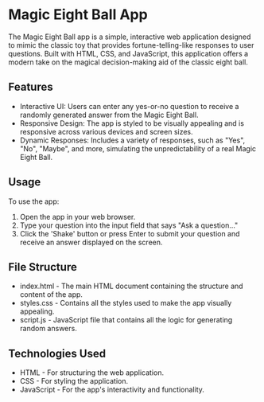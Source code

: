 # Magic Eight Ball App

The Magic Eight Ball app is a simple, interactive web application designed to mimic the classic toy that provides fortune-telling-like responses to user questions. Built with HTML, CSS, and JavaScript, this application offers a modern take on the magical decision-making aid of the classic eight ball.

## Features

- Interactive UI: Users can enter any yes-or-no question to receive a randomly generated answer from the Magic Eight Ball.
- Responsive Design: The app is styled to be visually appealing and is responsive across various devices and screen sizes.
- Dynamic Responses: Includes a variety of responses, such as "Yes", "No", "Maybe", and more, simulating the unpredictability of a real Magic Eight Ball.
 
## Usage

To use the app:

1. Open the app in your web browser.
2. Type your question into the input field that says "Ask a question..."
3. Click the 'Shake' button or press Enter to submit your question and receive an answer displayed on the screen.
   
## File Structure
- index.html - The main HTML document containing the structure and content of the app.
- styles.css - Contains all the styles used to make the app visually appealing.
- script.js - JavaScript file that contains all the logic for generating random answers.
  
## Technologies Used
- HTML - For structuring the web application.
- CSS - For styling the application.
- JavaScript - For the app's interactivity and functionality.
